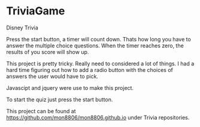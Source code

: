 # TriviaGame

Disney Trivia

Press the start button, a timer will count down.  Thats how long you have to answer the multiple choice questions. When the timer reaches zero, the results of you score will show up.

This project is pretty tricky.  Really need to considered a lot of things.  I had a hard time figuring out how to add a radio button with the choices of answers the user would have to pick.    

Javascipt and jquery were use to make this project.

To start the quiz just press the start button.

This project can be found at https://github.com/mon8806/mon8806.github.io under Trivia repositories.
